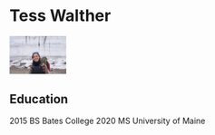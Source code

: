 # Tess Walther

<img src='careerimage.jpg' width=100>


## Education

2015 BS Bates College
2020 MS University of Maine

